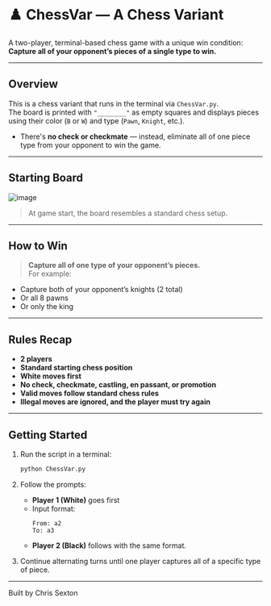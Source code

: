 # ♟️ ChessVar — A Chess Variant

A two-player, terminal-based chess game with a unique win condition:  
**Capture all of your opponent’s pieces of a single type to win.**

---

## Overview

This is a chess variant that runs in the terminal via `ChessVar.py`.  
The board is printed with `"________"` as empty squares and displays pieces using their color (`B` or `W`) and type (`Pawn`, `Knight`, etc.).

- There's **no check or checkmate** — instead, eliminate all of one piece type from your opponent to win the game.

---

## Starting Board

![image](https://github.com/user-attachments/assets/93630f71-62e9-4c9e-92c8-f51825dc3df1)
> At game start, the board resembles a standard chess setup.

---

## How to Win

> **Capture all of one type of your opponent’s pieces.**  
For example:
- Capture both of your opponent’s knights (2 total)
- Or all 8 pawns
- Or only the king

---

## Rules Recap

- **2 players**
- **Standard starting chess position**
- **White moves first**
- **No check, checkmate, castling, en passant, or promotion**
- **Valid moves follow standard chess rules**
- **Illegal moves are ignored, and the player must try again**

---

## Getting Started

1. Run the script in a terminal:
   ```bash
   python ChessVar.py
   ```

2. Follow the prompts:
   - **Player 1 (White)** goes first
   - Input format:
     ```
     From: a2
     To: a3
     ```
   - **Player 2 (Black)** follows with the same format.

3. Continue alternating turns until one player captures all of a specific type of piece.

---

Built by Chris Sexton
